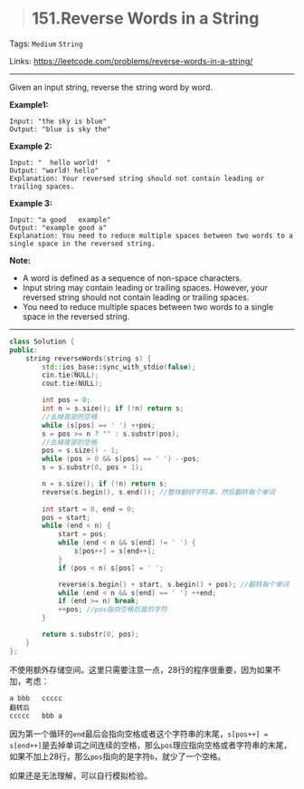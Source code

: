 > # 151.Reverse Words in a String

Tags: `Medium` `String`

Links: <https://leetcode.com/problems/reverse-words-in-a-string/>

----

Given an input string, reverse the string word by word.

**Example1:**

```
Input: "the sky is blue"
Output: "blue is sky the"
```

**Example 2:**

```
Input: "  hello world!  "
Output: "world! hello"
Explanation: Your reversed string should not contain leading or trailing spaces.
```

**Example 3:**

```
Input: "a good   example"
Output: "example good a"
Explanation: You need to reduce multiple spaces between two words to a single space in the reversed string.
```

**Note:**

- A word is defined as a sequence of non-space characters.
- Input string may contain leading or trailing spaces. However, your reversed string should not contain leading or trailing spaces.
- You need to reduce multiple spaces between two words to a single space in the reversed string.

----

```c++
class Solution {
public:
    string reverseWords(string s) {
        std::ios_base::sync_with_stdio(false);
        cin.tie(NULL);
        cout.tie(NULL);

        int pos = 0;
        int n = s.size(); if (!n) return s;
        //去掉首部的空格
        while (s[pos] == ' ') ++pos;
        s = pos >= n ? "" : s.substr(pos);
        //去掉尾部的空格
        pos = s.size() - 1;
        while (pos > 0 && s[pos] == ' ') --pos;
        s = s.substr(0, pos + 1);

        n = s.size(); if (!n) return s;
        reverse(s.begin(), s.end()); //整体翻转字符串，然后翻转每个单词
        
        int start = 0, end = 0;
        pos = start;
        while (end < n) {
            start = pos;
            while (end < n && s[end] != ' ') {
                s[pos++] = s[end++];
            }
            if (pos < n) s[pos] = ' ';

            reverse(s.begin() + start, s.begin() + pos); //翻转每个单词
            while (end < n && s[end] == ' ') ++end;
            if (end >= n) break;
            ++pos; //pos指向空格后面的字符
        }

        return s.substr(0, pos);
    }
};
```

不使用额外存储空间。这里只需要注意一点，28行的程序很重要，因为如果不加，考虑：

```
a bbb   ccccc
翻转后
ccccc   bbb a
```

因为第一个循环的`end`最后会指向空格或者这个字符串的末尾，`s[pos++] = s[end++]`是去掉单词之间连续的空格，那么`pos`理应指向空格或者字符串的末尾，如果不加上28行，那么`pos`指向的是字符`b`，就少了一个空格。

如果还是无法理解，可以自行模拟检验。